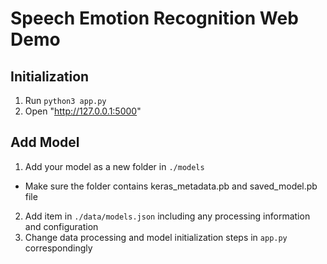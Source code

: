 # Speech Emotion Recognition Web Demo

## Initialization

1. Run `python3 app.py`
2. Open "http://127.0.0.1:5000"

## Add Model

1. Add your model as a new folder in `./models`
  - Make sure the folder contains keras_metadata.pb and saved_model.pb file
2. Add item in `./data/models.json` including any processing information and configuration
3. Change data processing and model initialization steps in `app.py` correspondingly
